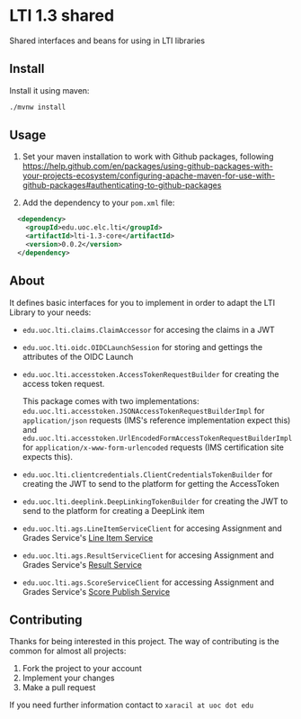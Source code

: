 # LTI 1.3 shared

Shared interfaces and beans for using in LTI libraries

## Install

Install it using maven:

```bash
./mvnw install
```

## Usage
1. Set your maven installation to work with Github packages, following https://help.github.com/en/packages/using-github-packages-with-your-projects-ecosystem/configuring-apache-maven-for-use-with-github-packages#authenticating-to-github-packages

2. Add the dependency to your `pom.xml` file:

```xml
  <dependency>
    <groupId>edu.uoc.elc.lti</groupId>
    <artifactId>lti-1.3-core</artifactId>
    <version>0.0.2</version>
  </dependency>
```

## About

It defines basic interfaces for you to implement in order to adapt the LTI Library to your needs:

* `edu.uoc.lti.claims.ClaimAccessor` for accesing the claims in a JWT

* `edu.uoc.lti.oidc.OIDCLaunchSession` for storing and gettings the attributes of the OIDC Launch

* `edu.uoc.lti.accesstoken.AccessTokenRequestBuilder` for creating the access token request.

  This package comes with two implementations: `edu.uoc.lti.accesstoken.JSONAccessTokenRequestBuilderImpl` for `application/json` requests (IMS's reference implementation expect this) and `edu.uoc.lti.accesstoken.UrlEncodedFormAccessTokenRequestBuilderImpl` for `application/x-www-form-urlencoded` requests (IMS certification site expects this).

* `edu.uoc.lti.clientcredentials.ClientCredentialsTokenBuilder` for creating the JWT to send to the platform for getting the AccessToken

* `edu.uoc.lti.deeplink.DeepLinkingTokenBuilder` for creating the JWT to send to the platform for creating a DeepLink item

* `edu.uoc.lti.ags.LineItemServiceClient` for accesing Assignment and Grades Service's [Line Item Service](https://www.imsglobal.org/spec/lti-ags/v2p0/#line-item-service)

* `edu.uoc.lti.ags.ResultServiceClient` for accesing Assignment and Grades Service's [Result Service](https://www.imsglobal.org/spec/lti-ags/v2p0/#result-service)

* `edu.uoc.lti.ags.ScoreServiceClient` for accessing
Assignment and Grades Service's [Score Publish Service](https://www.imsglobal.org/spec/lti-ags/v2p0/#score-publish-service)

## Contributing

Thanks for being interested in this project. The way of contributing is the common for almost all projects:

1. Fork the project to your account
2. Implement your changes
3. Make a pull request

If you need further information contact to `xaracil at uoc dot edu`
